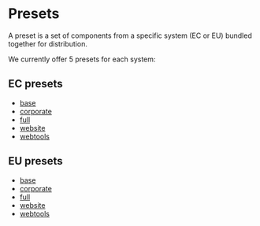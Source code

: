 # Presets

A preset is a set of components from a specific system (EC or EU) bundled together for distribution.

We currently offer 5 presets for each system:

## EC presets

- [base](https://github.com/ec-europa/europa-component-library/tree/v1/src/systems/ec/ec-preset/ec-preset-base)
- [corporate](https://github.com/ec-europa/europa-component-library/tree/v1/src/systems/ec/ec-preset/ec-preset-corporate)
- [full](https://github.com/ec-europa/europa-component-library/tree/v1/src/systems/ec/ec-preset/ec-preset-full)
- [website](https://github.com/ec-europa/europa-component-library/tree/v1/src/systems/ec/ec-preset/ec-preset-website)
- [webtools](https://github.com/ec-europa/europa-component-library/tree/v1/src/systems/ec/ec-preset/ec-preset-webtools)

## EU presets

- [base](https://github.com/ec-europa/europa-component-library/tree/v1/src/systems/eu/eu-preset/eu-preset-base)
- [corporate](https://github.com/ec-europa/europa-component-library/tree/v1/src/systems/eu/eu-preset/eu-preset-corporate)
- [full](https://github.com/ec-europa/europa-component-library/tree/v1/src/systems/eu/eu-preset/eu-preset-full)
- [website](https://github.com/ec-europa/europa-component-library/tree/v1/src/systems/eu/eu-preset/eu-preset-website)
- [webtools](https://github.com/ec-europa/europa-component-library/tree/v1/src/systems/eu/eu-preset/eu-preset-webtools)
